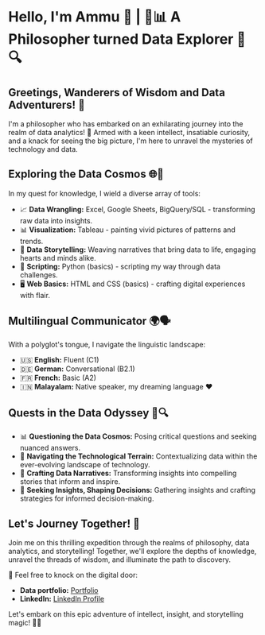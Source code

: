 #  Hello, I'm Ammu 👋 | 🧠📊 A Philosopher turned Data Explorer 🚀🔍

## Greetings, Wanderers of Wisdom and Data Adventurers! 🌟

I'm a philosopher who has embarked on an exhilarating journey into the realm of data analytics! 🌌 Armed with a keen intellect, insatiable curiosity, and a knack for seeing the big picture, I'm here to unravel the mysteries of technology and data.

## Exploring the Data Cosmos 🌐🔭

In my quest for knowledge, I wield a diverse array of tools:

- 📈 **Data Wrangling:** Excel, Google Sheets, BigQuery/SQL - transforming raw data into insights.
- 📊 **Visualization:** Tableau - painting vivid pictures of patterns and trends.
- 📝 **Data Storytelling:** Weaving narratives that bring data to life, engaging hearts and minds alike.
- 🐍 **Scripting:** Python (basics) - scripting my way through data challenges.
- 🖥️ **Web Basics:** HTML and CSS (basics) - crafting digital experiences with flair.

## Multilingual Communicator 🌍🗣️

With a polyglot's tongue, I navigate the linguistic landscape:

- 🇺🇸 **English:** Fluent (C1)
- 🇩🇪 **German:** Conversational (B2.1)
- 🇫🇷 **French:** Basic (A2)
- 🇮🇳 **Malayalam:** Native speaker, my dreaming language ❤️

## Quests in the Data Odyssey 🚀🔍

- 📊 **Questioning the Data Cosmos:** Posing critical questions and seeking nuanced answers.
- 🧭 **Navigating the Technological Terrain:** Contextualizing data within the ever-evolving landscape of technology.
- 📖 **Crafting Data Narratives:** Transforming insights into compelling stories that inform and inspire.
- 🌟 **Seeking Insights, Shaping Decisions:** Gathering insights and crafting strategies for informed decision-making.

## Let's Journey Together! 🌟

Join me on this thrilling expedition through the realms of philosophy, data analytics, and storytelling! Together, we'll explore the depths of knowledge, unravel the threads of wisdom, and illuminate the path to discovery.

🚪 Feel free to knock on the digital door:

- **Data portfolio:** [ Portfolio](https://ammu993.github.io/portfolio/)
- **LinkedIn:** [LinkedIn Profile](https://www.linkedin.com/in/ammu-joshy-01/)


Let's embark on this epic adventure of intellect, insight, and storytelling magic! 🚀✨


